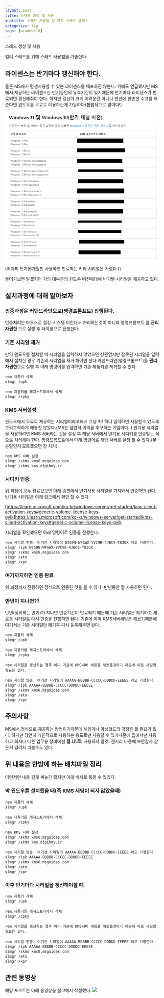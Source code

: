 ```yaml
---
layout: post
title: 스레드 생성 및 사용
subtitle: 스레드 사용법 및 자작 스레드 클래스 
categories: tip
tags: [windows10] 
---
```



스레드 생성 및 사용

멀티 스레드를 위해 스래드 사용법을 기술한다.

## 라이센스는 반기마다 갱신해야 한다. 

물론 MS에서 평생사용할 수 있는 라이센스를 배포하진 않는다. 위에도 언급했지만 MS에서 제공하는 라이센스는 반기동안의 유효기간이 있기때문에 반기마다 라이센스가 만료되면 갱신해줘야 한다. 하지만 갱신이 크게 어려운건 아니니 반년에 한번만 수고를 해준다면 윈도우를 무료로 이용하는게 가능하다(합법적으로 말이다!)

![반기용 CD키](/assets/images/2023/07/2023-07-16/01.png)
(어자피 반기(6개월만 사용하면 만료되는 키라 시리얼은 가렸다.))

들어가보면 알겠지만 거의 대부분의 윈도우 버전에대해 반기별 시리얼을 재공하고 있다. 

## 설치과정에 대해 알아보자

### 인증과정은 커맨드라인으로(명령프롬프트) 진행된다.

인증처리는 마우스로 설정-시스템 이런대서 처리하는것이 아니라 명령프롬프트 를 **관리자권한** 으로 실행 후 타이핑으로 진행한다. 

### 기존 시리얼 제거

만약 윈도우를 설치할 때 시리얼을 입력하지 않았으면 상관없지만 잘못된 시리얼을 입력해서 설치한 경우 기존의 시리얼을 재거 해야만 한다 커맨드라인(명령프롬프트)를 **관리자권한**으로 실행 후 아래 명령어를 입력하면 기존 제품키를 제거할 수 있다.

``` batch
rem 제품키 삭제 
slmgr /upk

rem 제품키를 레지스트리에서 삭제
slmgr /cpky
```

### KMS 서버설정 

윈도우에서 무료로 제공하는 시리얼이라고해서 그냥 떡! 하니 입력하면 사용할수 있도록 호락호락하게 해놓진 않았다.(MS는 엄연히 이익을 추구하는 기업이다..) 반기용 시리얼을 사용하려면 KMS 서버라는 것을 설정 후 해당 서버에서 반기용 시디키를 인증받는 식으로 처리해야 한다. 명령프롬프트에서 아래 명령어로 해당 서버를 설정 할 수 있다.(무슨말인지 모르겠으면 걍 치자)

``` batch
rem KMS 서버 설정
slmgr /skms kms8.msguides.com
slmgr /skms kms.digiboy.ir
```

### 시디키 인증

위 과정이 모두 완료됬으면 아래 링크에서 반기사용 시리얼을 가져와서 인증하면 된다. 반기용 시리얼은 아래 링크에서 확인 할 수 있다. 

[https://learn.microsoft.com/ko-kr/windows-server/get-started/kms-client-activation-keys#generic-volume-license-keys-gvlk]https://learn.microsoft.com/ko-kr/windows-server/get-started/kms-client-activation-keys#generic-volume-license-keys-gvlk

시리얼을 확인했으면 아래 명령어로 인증을 진행한다.

``` batch
rem 시리얼 인증. 여기선 시리얼이 W269N-WFGWX-YVC9B-4J6C9-T83GX 라고 가정한다.
slmgr /ipk W269N-WFGWX-YVC9B-4J6C9-T83GX
slmgr /skms kms8.msguides.com
slmgr /ato
slmgr /xpr
```

### 여기까지하면 인증 완료

위 과정까지 진행하면 정식으로 인증된 것을 볼 수 있다. 반년동안 잘 사용하면 된다.

### 반년이 지나면??

반년(정확히는 반기)가 지나면 인증기간이 만료되기 때문에 기존 시리얼은 폐기하고 새로운 시리얼로 다시 인증을 진행하면 된다. 기존에 이미 KMS서버세팅은 해놨기때문에 여기서는 기존 시리얼만 폐기후 다시 등록해주면 된다.

``` batch
rem 제품키 삭제 
slmgr /upk

rem 제품키를 레지스트리에서 삭제
slmgr /cpky

rem 시리얼을 갱신하는 경우 이미 기존에 KMS서버 세팅을 해놨을것이기 때문에 따로 세팅할 필요는 없다.

rem 시리얼 인증. 여기선 시리얼이 AAAAA-BBBBB-CCCCC-DDDDD-EEEEE 라고 가정한다.
slmgr /ipk AAAAA-BBBBB-CCCCC-DDDDD-EEEEE
slmgr /skms kms8.msguides.com
slmgr /ato
slmgr /xpr
```

## 주의사항

MS에서 정식으로 제공하는 방법이기때문에 해킹이나 악성코드의 걱정은 할 필요가 없다. 하지만 당연히 개인적으로 사용하는 용도로만 사용할 수 있기때문에 집에서만 사용하고 회사나 다른 업무용 장비에선 **절.대.로.** 사용하지 말것. 괜시리 나중에 보안감사 같은거 걸려서 피볼수도 있다.

## 위 내용을 한방에 하는 배치파일 정리

이런저런 내용 길게 써놓긴 했지만 아래 배치로 퉁칠 수 있겠다.

### 막 윈도우를 설치했을 때(즉 KMS 세팅이 되지 않았을때)

``` batch
rem 제품키 삭제 
slmgr /upk

rem 제품키를 레지스트리에서 삭제
slmgr /cpky

rem KMS 서버 설정
slmgr /skms kms8.msguides.com
slmgr /skms kms.digiboy.ir

rem 시리얼 인증. 여기선 시리얼이 AAAAA-BBBBB-CCCCC-DDDDD-EEEEE 라고 가정한다.
slmgr /ipk AAAAA-BBBBB-CCCCC-DDDDD-EEEEE
slmgr /skms kms8.msguides.com
slmgr /ato
slmgr /xpr
```

### 이후 반기마다 시리얼을 갱신해야할 때

``` batch
rem 제품키 삭제 
slmgr /upk

rem 제품키를 레지스트리에서 삭제
slmgr /cpky

rem 시리얼을 갱신하는 경우 이미 기존에 KMS서버 세팅을 해놨을것이기 때문에 따로 세팅할 필요는 없다.

rem 시리얼 인증. 여기선 시리얼이 AAAAA-BBBBB-CCCCC-DDDDD-EEEEE 라고 가정한다.
slmgr /ipk AAAAA-BBBBB-CCCCC-DDDDD-EEEEE
slmgr /skms kms8.msguides.com
slmgr /ato
slmgr /xpr
```

## 관련 동영상

해당 포스트는 아래 동영상을 참고해서 작성했다.
![](//https://youtu.be/-sGXpKVwX9w)

